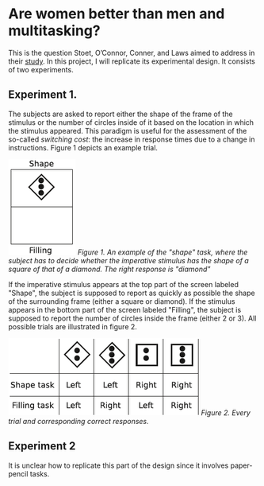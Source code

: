 # Are women better than men and multitasking?
This is the question Stoet, O’Connor, Conner, and Laws aimed to address in their [study](https://bmcpsychology.biomedcentral.com/articles/10.1186/2050-7283-1-18). In this project, I will replicate its experimental design. It consists of two experiments.

## Experiment 1. 
The subjects are asked to report either the shape of the frame of the stimulus or the number of circles inside of it based on the location in which the stimulus appeared. This paradigm is useful for the assessment of the so-called *switching cost*: the increase in response times due to a change in instructions. Figure 1 depicts an example trial.

![Figure 1.](example_trial.png)
*Figure 1. An example of the "shape" task, where the subject has to decide whether the imperative stimulus has the shape of a square of that of a diamond. The right response is "diamond"*

If the imperative stimulus appears at the top part of the screen labeled "Shape", the subject is supposed to report as quickly as possible the shape of the surrounding frame (either a square or diamond). If the stimulus appears in the bottom part of the screen labeled "Filling", the subject is supposed to report the number of circles inside the frame (either 2 or 3). All possible trials are illustrated in figure 2.

![Figure 2.](trial_responses.png)
*Figure 2. Every trial and corresponding correct responses.*

## Experiment 2
It is unclear how to replicate this part of the design since it involves paper-pencil tasks.